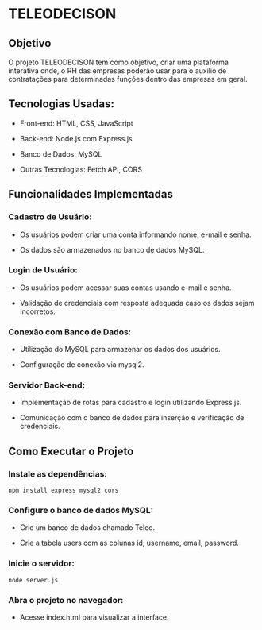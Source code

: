 # TELEODECISON

## Objetivo

O projeto TELEODECISON tem como objetivo, criar uma plataforma interativa onde, o RH das empresas poderão usar para o auxilio de contratações para determinadas funções dentro das empresas em geral.

## Tecnologias Usadas:

+ Front-end: HTML, CSS, JavaScript

+ Back-end: Node.js com Express.js

+ Banco de Dados: MySQL

+ Outras Tecnologias: Fetch API, CORS


## Funcionalidades Implementadas

### Cadastro de Usuário:

+ Os usuários podem criar uma conta informando nome, e-mail e senha.

+ Os dados são armazenados no banco de dados MySQL.

### Login de Usuário:

+ Os usuários podem acessar suas contas usando e-mail e senha.

+ Validação de credenciais com resposta adequada caso os dados sejam incorretos.

### Conexão com Banco de Dados:

+ Utilização do MySQL para armazenar os dados dos usuários.

+ Configuração de conexão via mysql2.

### Servidor Back-end:

+ Implementação de rotas para cadastro e login utilizando Express.js.

+ Comunicação com o banco de dados para inserção e verificação de credenciais.

## Como Executar o Projeto

### Instale as dependências:
```
npm install express mysql2 cors
```
### Configure o banco de dados MySQL:

+ Crie um banco de dados chamado Teleo.

+ Crie a tabela users com as colunas id, username, email, password.

### Inicie o servidor:
```
node server.js
```
### Abra o projeto no navegador:

+ Acesse index.html para visualizar a interface.
